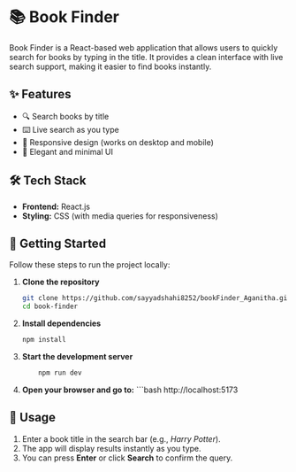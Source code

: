 # 📚 Book Finder

Book Finder is a React-based web application that allows users to quickly search for books by typing in the title. It provides a clean interface with live search support, making it easier to find books instantly.

## ✨ Features
- 🔍 Search books by title  
- ⌨️ Live search as you type  
- 📱 Responsive design (works on desktop and mobile)  
- 🎨 Elegant and minimal UI  

## 🛠️ Tech Stack
- **Frontend:** React.js  
- **Styling:** CSS (with media queries for responsiveness)  

## 🚀 Getting Started
Follow these steps to run the project locally:

1. **Clone the repository**  
   ```bash
   git clone https://github.com/sayyadshahi8252/bookFinder_Aganitha.git
   cd book-finder
   ```

2. **Install dependencies**
   ```bash
   npm install

3. **Start the development server**
      ```bash
          npm run dev

4. **Open your browser and go to:**
        ```bash
          http://localhost:5173

          
## 📖 Usage
1. Enter a book title in the search bar (e.g., *Harry Potter*).
2. The app will display results instantly as you type.
3. You can press **Enter** or click **Search** to confirm the query.
